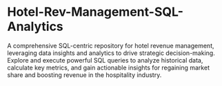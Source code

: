 # Hotel-Rev-Management-SQL-Analytics
 A comprehensive SQL-centric repository for hotel revenue management, leveraging data insights and analytics to drive strategic decision-making. Explore and execute powerful SQL queries to analyze historical data, calculate key metrics, and gain actionable insights for regaining market share and boosting revenue in the hospitality industry.
